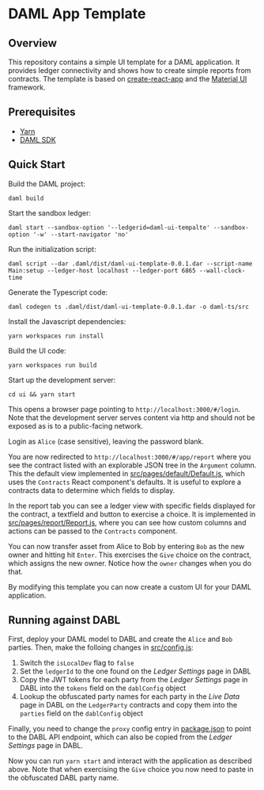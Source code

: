 # DAML App Template

## Overview

This repository contains a simple UI template for a DAML application. It provides ledger connectivity and shows how to create simple reports from contracts. The template is based on [create-react-app](https://github.com/facebook/create-react-app) and the [Material UI](https://material-ui.com/) framework.

## Prerequisites

* [Yarn](https://yarnpkg.com/lang/en/docs/install/)
* [DAML SDK](https://docs.daml.com/getting-started/installation.html)

## Quick Start

Build the DAML project:

    daml build
    
Start the sandbox ledger:

    daml start --sandbox-option '--ledgerid=daml-ui-tempalte' --sandbox-option '-w' --start-navigator 'no'

Run the initialization script:

    daml script --dar .daml/dist/daml-ui-template-0.0.1.dar --script-name Main:setup --ledger-host localhost --ledger-port 6865 --wall-clock-time

Generate the Typescript code:

    daml codegen ts .daml/dist/daml-ui-template-0.0.1.dar -o daml-ts/src

Install the Javascript dependencies:
    
    yarn workspaces run install

Build the UI code:

    yarn workspaces run build

Start up the development server:

    cd ui && yarn start

This opens a browser page pointing to `http://localhost:3000/#/login`. Note that the development server serves content via http and should not be exposed as is to a public-facing network.

Login as `Alice` (case sensitive), leaving the password blank.

You are now redirected to `http://localhost:3000/#/app/report` where you see the contract listed with an explorable JSON tree in the `Argument` column. This the default view implemented in [src/pages/default/Default.js](src/pages/Default.js), which uses the `Contracts` React component's defaults. It is useful to explore a contracts data to determine which fields to display.

In the report tab you can see a ledger view with specific fields displayed for the contract, a textfield and button to exercise a choice. It is implemented in [src/pages/report/Report.js](src/pages/report/Report.js), where you can see how custom columns and actions can be passed to the `Contracts` component.

You can now transfer asset from Alice to Bob by entering `Bob` as the new owner and hitting hit `Enter`. This exercises the `Give` choice on the contract, which assigns the new owner. Notice how the `owner` changes when you do that.

By modifying this template you can now create a custom UI for your DAML application.

## Running against DABL

First, deploy your DAML model to DABL and create the `Alice` and `Bob` parties. Then, make the folloing changes in [src/config.js](src/config.js):

1. Switch the `isLocalDev` flag to `false`
2. Set the `ledgerId` to the one found on the *Ledger Settings* page in DABL
3. Copy the JWT tokens for each party from the *Ledger Settings* page in DABL into the `tokens` field on the `dablConfig` object
4. Lookup the obfuscated party names for each party in the *Live Data* page in DABL on the `LedgerParty` contracts and copy them into the `parties` field on the `dablConfig` object

Finally, you need to change the `proxy` config entry in [package.json](package.json) to point to the DABL API endpoint, which can also be copied from the *Ledger Settings* page in DABL.

Now you can run `yarn start` and interact with the application as described above. Note that when exercising the `Give` choice you now need to paste in the obfuscated DABL party name.
